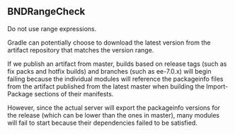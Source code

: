 ## BNDRangeCheck

Do not use range expressions.

Gradle can potentially choose to download the latest version from the artifact
repository that matches the version range.

If we publish an artifact from master, builds based on release tags (such as fix
packs and hotfix builds) and branches (such as ee-7.0.x) will begin failing
because the individual modules will reference the packageinfo files from the
artifact published from the latest master when building the Import-Package
sections of their manifests.

However, since the actual server will export the packageinfo versions for the
release (which can be lower than the ones in master), many modules will fail to
start because their dependencies failed to be satisfied.
